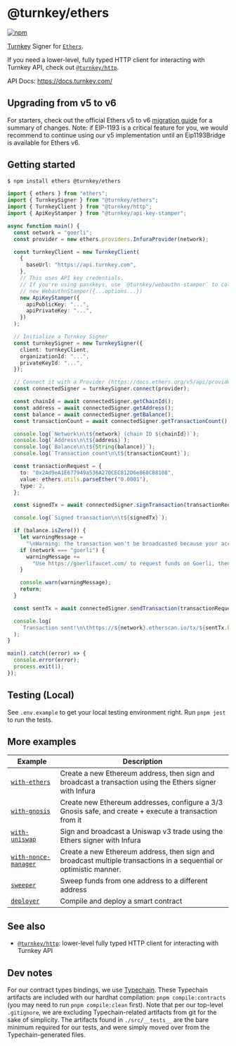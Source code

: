 # @turnkey/ethers

[![npm](https://img.shields.io/npm/v/@turnkey/ethers?color=%234C48FF)](https://www.npmjs.com/package/@turnkey/ethers)

[Turnkey](https://turnkey.com) Signer for [`Ethers`](https://docs.ethers.org/v5/api/signer/).

If you need a lower-level, fully typed HTTP client for interacting with Turnkey API, check out [`@turnkey/http`](/packages/http/).

API Docs: https://docs.turnkey.com/

## Upgrading from v5 to v6

For starters, check out the official Ethers v5 to v6 [migration guide](https://docs.ethers.org/v6/migrating/) for a summary of changes. Note: if EIP-1193 is a critical feature for you, we would recommend to continue using our v5 implementation until an Eip1193Bridge is available for Ethers v6.

## Getting started

```bash
$ npm install ethers @turnkey/ethers
```

```typescript
import { ethers } from "ethers";
import { TurnkeySigner } from "@turnkey/ethers";
import { TurnkeyClient } from "@turnkey/http";
import { ApiKeyStamper } from "@turnkey/api-key-stamper";

async function main() {
  const network = "goerli";
  const provider = new ethers.providers.InfuraProvider(network);

  const turnkeyClient = new TurnkeyClient(
    {
      baseUrl: "https://api.turnkey.com",
    },
    // This uses API key credentials.
    // If you're using passkeys, use `@turnkey/webauthn-stamper` to collect webauthn signatures:
    // new WebauthnStamper({...options...})
    new ApiKeyStamper({
      apiPublicKey: "...",
      apiPrivateKey: "...",
    })
  );

  // Initialize a Turnkey Signer
  const turnkeySigner = new TurnkeySigner({
    client: turnkeyClient,
    organizationId: "...",
    privateKeyId: "...",
  });

  // Connect it with a Provider (https://docs.ethers.org/v5/api/providers/)
  const connectedSigner = turnkeySigner.connect(provider);

  const chainId = await connectedSigner.getChainId();
  const address = await connectedSigner.getAddress();
  const balance = await connectedSigner.getBalance();
  const transactionCount = await connectedSigner.getTransactionCount();

  console.log(`Network\n\t${network} (chain ID ${chainId})`);
  console.log(`Address\n\t${address}`);
  console.log(`Balance\n\t${String(balance)}`);
  console.log(`Transaction count\n\t${transactionCount}`);

  const transactionRequest = {
    to: "0x2Ad9eA1E677949a536A270CEC812D6e868C88108",
    value: ethers.utils.parseEther("0.0001"),
    type: 2,
  };

  const signedTx = await connectedSigner.signTransaction(transactionRequest);

  console.log(`Signed transaction\n\t${signedTx}`);

  if (balance.isZero()) {
    let warningMessage =
      "\nWarning: the transaction won't be broadcasted because your account balance is zero.\n";
    if (network === "goerli") {
      warningMessage +=
        "Use https://goerlifaucet.com/ to request funds on Goerli, then run the script again.\n";
    }

    console.warn(warningMessage);
    return;
  }

  const sentTx = await connectedSigner.sendTransaction(transactionRequest);

  console.log(
    `Transaction sent!\n\thttps://${network}.etherscan.io/tx/${sentTx.hash}`
  );
}

main().catch((error) => {
  console.error(error);
  process.exit(1);
});
```

## Testing (Local)

See `.env.example` to get your local testing environment right. Run `pnpm jest` to run the tests.

## More examples

| Example                                               | Description                                                                                                        |
| ----------------------------------------------------- | ------------------------------------------------------------------------------------------------------------------ |
| [`with-ethers`](/examples/with-ethers/)               | Create a new Ethereum address, then sign and broadcast a transaction using the Ethers signer with Infura           |
| [`with-gnosis`](/examples/with-gnosis/)               | Create new Ethereum addresses, configure a 3/3 Gnosis safe, and create + execute a transaction from it             |
| [`with-uniswap`](/examples/with-uniswap/)             | Sign and broadcast a Uniswap v3 trade using the Ethers signer with Infura                                          |
| [`with-nonce-manager`](/examples/with-nonce-manager/) | Create a new Ethereum address, then sign and broadcast multiple transactions in a sequential or optimistic manner. |
| [`sweeper`](/examples/sweeper/)                       | Sweep funds from one address to a different address                                                                |
| [`deployer`](/examples/deployer/)                     | Compile and deploy a smart contract                                                                                |

## See also

- [`@turnkey/http`](/packages/http/): lower-level fully typed HTTP client for interacting with Turnkey API

## Dev notes

For our contract types bindings, we use [Typechain](https://github.com/dethcrypto/TypeChain). These Typechain artifacts are included with our hardhat compilation: `pnpm compile:contracts` (you may need to run `pnpm compile:clean` first). Note that per our top-level `.gitignore`, we are excluding Typechain-related artifacts from git for the sake of simplicity. The artifacts found in `./src/__tests__` are the bare minimum required for our tests, and were simply moved over from the Typechain-generated files.
